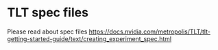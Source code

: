 # TLT spec files

Please read about spec files https://docs.nvidia.com/metropolis/TLT/tlt-getting-started-guide/text/creating_experiment_spec.html